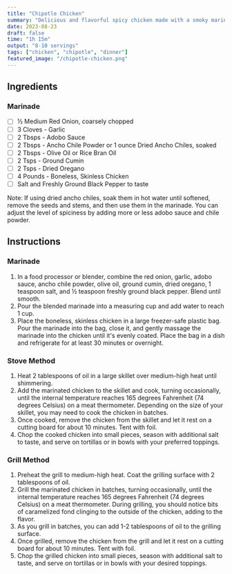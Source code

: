 ```yaml
---
title: "Chipotle Chicken"
summary: "Delicious and flavorful spicy chicken made with a smoky marinade"
date: 2023-08-23
draft: false
time: "1h 15m"
output: "8-10 servings"
tags: ["chicken", "chipotle", "dinner"]
featured_image: "/chipotle-chicken.png"
---
```


## Ingredients

### Marinade

- [ ] ½ Medium Red Onion, coarsely chopped
- [ ] 3 Cloves - Garlic
- [ ] 2 Tbsps - Adobo Sauce
- [ ] 2 Tbsps - Ancho Chile Powder or 1 ounce Dried Ancho Chiles, soaked
- [ ] 2 Tbsps - Olive Oil or Rice Bran Oil
- [ ] 2 Tsps - Ground Cumin
- [ ] 2 Tsps - Dried Oregano
- [ ] 4 Pounds - Boneless, Skinless Chicken
- [ ] Salt and Freshly Ground Black Pepper to taste

Note: If using dried ancho chiles, soak them in hot water until softened, remove the seeds and stems, and then use them in the marinade. You can adjust the level of spiciness by adding more or less adobo sauce and chile powder.

## Instructions

### Marinade

1. In a food processor or blender, combine the red onion, garlic, adobo sauce, ancho chile powder, olive oil, ground cumin, dried oregano, 1 teaspoon salt, and ½ teaspoon freshly ground black pepper. Blend until smooth.
2. Pour the blended marinade into a measuring cup and add water to reach 1 cup.
3. Place the boneless, skinless chicken in a large freezer-safe plastic bag. Pour the marinade into the bag, close it, and gently massage the marinade into the chicken until it's evenly coated. Place the bag in a dish and refrigerate for at least 30 minutes or overnight.

### Stove Method

1. Heat 2 tablespoons of oil in a large skillet over medium-high heat until shimmering.
2. Add the marinated chicken to the skillet and cook, turning occasionally, until the internal temperature reaches 165 degrees Fahrenheit (74 degrees Celsius) on a meat thermometer. Depending on the size of your skillet, you may need to cook the chicken in batches.
3. Once cooked, remove the chicken from the skillet and let it rest on a cutting board for about 10 minutes. Tent with foil.
4. Chop the cooked chicken into small pieces, season with additional salt to taste, and serve on tortillas or in bowls with your preferred toppings.

### Grill Method

1. Preheat the grill to medium-high heat. Coat the grilling surface with 2 tablespoons of oil.
2. Grill the marinated chicken in batches, turning occasionally, until the internal temperature reaches 165 degrees Fahrenheit (74 degrees Celsius) on a meat thermometer. During grilling, you should notice bits of caramelized fond clinging to the outside of the chicken, adding to the flavor.
3. As you grill in batches, you can add 1-2 tablespoons of oil to the grilling surface.
4. Once grilled, remove the chicken from the grill and let it rest on a cutting board for about 10 minutes. Tent with foil.
5. Chop the grilled chicken into small pieces, season with additional salt to taste, and serve on tortillas or in bowls with your desired toppings.
